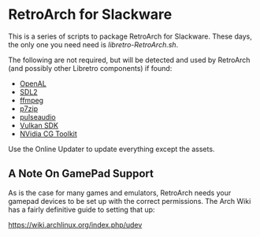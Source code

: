 # RetroArch for Slackware

This is a series of scripts to package RetroArch for Slackware.
These days, the only one you need need is *libretro-RetroArch.sh*.

The following are not required, but will be detected and used by RetroArch (and
possibly other Libretro components) if found:

* [OpenAL](http://slackbuilds.org/libraries/OpenAL/)
* [SDL2](http://slackbuilds.org/development/SDL2/)
* [ffmpeg](http://slackbuilds.org/multimedia/ffmpeg/)
* [p7zip](http://slackbuilds.org/system/p7zip/)
* [pulseaudio](http://slackbuilds.org/audio/pulseaudio/)
* [Vulkan SDK](https://raw.githubusercontent.com/duganchen/my_slackbuilds/master/vulkansdk.SlackBuild)
* [NVidia CG Toolkit](http://slackbuilds.org/graphics/nvidia-cg-toolkit/)

Use the Online Updater to update everything except the assets.

## A Note On GamePad Support

As is the case for many games and emulators, RetroArch needs your gamepad devices to be set up with
the correct permissions. The Arch Wiki has a fairly definitive guide to setting that up:

https://wiki.archlinux.org/index.php/udev
